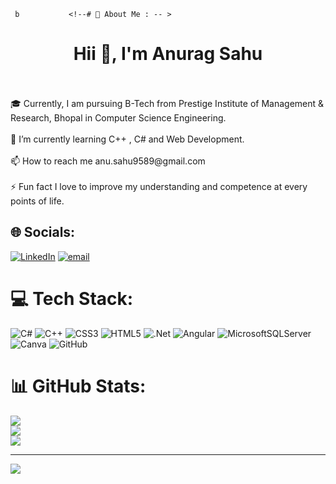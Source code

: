      b           <!--# 💫 About Me : -- >
<h1 align="center">Hii 👋, I'm Anurag Sahu</h1><br><br>🎓 Currently, I am pursuing B-Tech from Prestige Institute of Management & Research, Bhopal in Computer Science Engineering.<br> <br> 🌱 I’m currently learning C++ , C#  and  Web Development.<br><br> 📫 How to reach me anu.sahu9589@gmail.com<br><br> ⚡️ Fun fact I love to improve my understanding and competence at every points of life.


## 🌐 Socials:
[![LinkedIn](https://img.shields.io/badge/LinkedIn-%230077B5.svg?logo=linkedin&logoColor=white)](https://linkedin.com/in/a2s8en10) [![email](https://img.shields.io/badge/Email-D14836?logo=gmail&logoColor=white)](mailto:anu.sahu9589@gmail.com) 

# 💻 Tech Stack:
![C#](https://img.shields.io/badge/c%23-%23239120.svg?style=for-the-badge&logo=csharp&logoColor=white) ![C++](https://img.shields.io/badge/c++-%2300599C.svg?style=for-the-badge&logo=c%2B%2B&logoColor=white) ![CSS3](https://img.shields.io/badge/css3-%231572B6.svg?style=for-the-badge&logo=css3&logoColor=white) ![HTML5](https://img.shields.io/badge/html5-%23E34F26.svg?style=for-the-badge&logo=html5&logoColor=white) ![.Net](https://img.shields.io/badge/.NET-5C2D91?style=for-the-badge&logo=.net&logoColor=white) ![Angular](https://img.shields.io/badge/angular-%23DD0031.svg?style=for-the-badge&logo=angular&logoColor=white) ![MicrosoftSQLServer](https://img.shields.io/badge/Microsoft%20SQL%20Server-CC2927?style=for-the-badge&logo=microsoft%20sql%20server&logoColor=white) ![Canva](https://img.shields.io/badge/Canva-%2300C4CC.svg?style=for-the-badge&logo=Canva&logoColor=white) ![GitHub](https://img.shields.io/badge/github-%23121011.svg?style=for-the-badge&logo=github&logoColor=white)
# 📊 GitHub Stats:
![](https://github-readme-stats.vercel.app/api?username=a2s8en10&theme=dark&hide_border=false&include_all_commits=true&count_private=false)<br/>
![](https://github-readme-streak-stats.herokuapp.com/?user=a2s8en10&theme=dark&hide_border=false)<br/>
![](https://github-readme-stats.vercel.app/api/top-langs/?username=a2s8en10&theme=dark&hide_border=false&include_all_commits=true&count_private=false&layout=compact)

---
[![](https://visitcount.itsvg.in/api?id=a2s8en10&icon=0&color=0)](https://visitcount.itsvg.in)

<!-- Proudly created with GPRM ( https://gprm.itsvg.in ) -->
